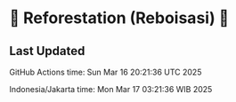 
# 🌳 Reforestation (Reboisasi) 🌲

## Last Updated

GitHub Actions time: Sun Mar 16 20:21:36 UTC 2025

Indonesia/Jakarta time: Mon Mar 17 03:21:36 WIB 2025
